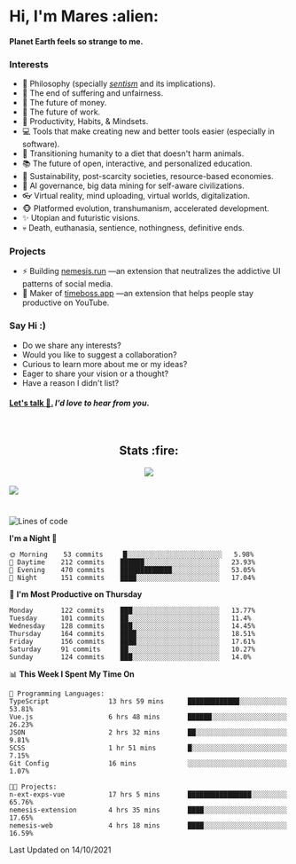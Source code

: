 <h1>Hi, I'm Mares :alien:</h1>

#### Planet Earth feels so strange to me.

### **Interests**

- 🌊 Philosophy (specially [_sentism_][sentismmedium] and its implications).
- 🎯 The end of suffering and unfairness.
- 💸 The future of money.
- 💼 The future of work.
- 🧠 Productivity, Habits, & Mindsets.
- 💻 Tools that make creating new and better tools easier (especially in software).
- 🥗 Transitioning humanity to a diet that doesn't harm animals.
- 📚 The future of open, interactive, and personalized education.
- 🌱 Sustainability, post-scarcity societies, resource-based economies.
- 🤖 AI governance, big data mining for self-aware civilizations.
- 👓 Virtual reality, mind uploading, virtual worlds, digitalization.
- 🐵 Platformed evolution, transhumanism, accelerated development.
- ✨ Utopian and futuristic visions.
- 💀 Death, euthanasia, sentience, nothingness, definitive ends.


### **Projects**

- ⚡ Building [nemesis.run](https://nemesis.run) —an extension that neutralizes the addictive UI patterns of social media.
- 💎 Maker of [timeboss.app](https://timeboss.app) —an extension that helps people stay productive on YouTube.


### **Say Hi :)**

- Do we share any interests?
- Would you like to suggest a collaboration?
- Curious to learn more about me or my ideas?
- Eager to share your vision or a thought?
- Have a reason I didn't list?

#### [Let's talk :wave:.](mailto:mareszhar@gmail.com) _I'd love to hear from you_.

[sentismmedium]: https://medium.com/@mareszhar/born-a-prisoner-a-reflection-about-life-its-struggles-and-a-plan-to-escape-d8566ce9b026

<br>

<h2 align="center">Stats :fire:</h2>

<div align="center">
  <img src="https://github-readme-streak-stats.herokuapp.com?user=mareszhar&theme=black-ice&hide_border=true&stroke=FFFFFF15&ring=DF8FFE&fire=DF8FFE&currStreakLabel=DF8FFE&background=1A232A&currStreakNum=86FFAB">
</div>

<!-- Add or remove this: &dates=B1AAB3FF at the end of the streak stats URL if they get bugged and aren't updating -->

<br>

<img src="https://activity-graph.herokuapp.com/graph?username=mareszhar&theme=nord&bg_color=00000000&color=979797&line=DF8FFE&point=00000000&area=true&hide_border=true">

<br>

<h1></h1>

<!--START_SECTION:waka-->
![Lines of code](https://img.shields.io/badge/From%20Hello%20World%20I%27ve%20Written-156717%20lines%20of%20code-blue)

**I'm a Night 🦉** 

```text
🌞 Morning    53 commits     █░░░░░░░░░░░░░░░░░░░░░░░░   5.98% 
🌆 Daytime    212 commits    ██████░░░░░░░░░░░░░░░░░░░   23.93% 
🌃 Evening    470 commits    █████████████░░░░░░░░░░░░   53.05% 
🌙 Night      151 commits    ████░░░░░░░░░░░░░░░░░░░░░   17.04%

```
📅 **I'm Most Productive on Thursday** 

```text
Monday       122 commits    ███░░░░░░░░░░░░░░░░░░░░░░   13.77% 
Tuesday      101 commits    ██░░░░░░░░░░░░░░░░░░░░░░░   11.4% 
Wednesday    128 commits    ███░░░░░░░░░░░░░░░░░░░░░░   14.45% 
Thursday     164 commits    ████░░░░░░░░░░░░░░░░░░░░░   18.51% 
Friday       156 commits    ████░░░░░░░░░░░░░░░░░░░░░   17.61% 
Saturday     91 commits     ██░░░░░░░░░░░░░░░░░░░░░░░   10.27% 
Sunday       124 commits    ███░░░░░░░░░░░░░░░░░░░░░░   14.0%

```


📊 **This Week I Spent My Time On** 

```text
💬 Programming Languages: 
TypeScript               13 hrs 59 mins      █████████████░░░░░░░░░░░░   53.81% 
Vue.js                   6 hrs 48 mins       ██████░░░░░░░░░░░░░░░░░░░   26.23% 
JSON                     2 hrs 32 mins       ██░░░░░░░░░░░░░░░░░░░░░░░   9.81% 
SCSS                     1 hr 51 mins        █░░░░░░░░░░░░░░░░░░░░░░░░   7.15% 
Git Config               16 mins             ░░░░░░░░░░░░░░░░░░░░░░░░░   1.07%

🐱‍💻 Projects: 
n-ext-exps-vue           17 hrs 5 mins       ████████████████░░░░░░░░░   65.76% 
nemesis-extension        4 hrs 35 mins       ████░░░░░░░░░░░░░░░░░░░░░   17.65% 
nemesis-web              4 hrs 18 mins       ████░░░░░░░░░░░░░░░░░░░░░   16.59%

```


 Last Updated on 14/10/2021
<!--END_SECTION:waka-->

